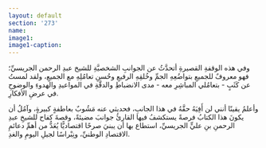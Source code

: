 ```yaml
---
layout: default
section: '273'
name:
image1: 
image1-caption: 
---
```

وفي هذه الوقفةِ القصيرةِ أتحدَّثُ عن الجوانبِ الشخصيَّةِ للشيخ عبدِ الرحمن الجريسيِّ؛ فهو معروفٌ للجميعِ بتواضُعِهِ الجمِّ وخُلقِهِ الرفيعِ وحُسنِ تعامُلِهِ مع الجميعِ، ولقد لمستُ عن كَثَبٍ - بتعامُلي المباشِرِ معه - مدى الانضباطِ والدقَّةِ في المواعيدِ والهدوءِ والوضوحِ في عرضِ الأفكارِ.

وأعلمُ يقينًا أنني لن أَفِيَهُ حقَّهُ في هذا الجانبِ، فحديثي عنه مَشُوبٌ بعاطفةٍ كبيرةٍ، وآمُلُ أن يكونَ هذا الكتابُ فرصةً يستكشفُ فيها القارئُ جوانبَ مضيئةً، وقصةَ كفاح للشيخِ عبدِ الرحمنِ بنِ عليٍّ الجريسيِّ، استطاع بها أن يبنيَ صرحًا اقتصاديًّا يُعَدُّ من أهمِّ دعائمِ الاقتصادِ الوطنيِّ، ونِبْراسًا لجيلِ اليومِ والغدِ.
